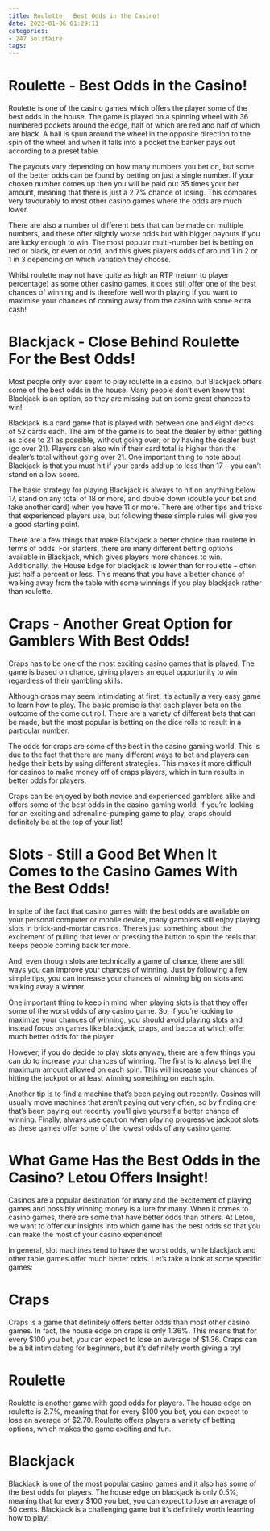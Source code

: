 ```yaml
---
title: Roulette   Best Odds in the Casino!
date: 2023-01-06 01:29:11
categories:
- 247 Solitaire
tags:
---
```



#  Roulette - Best Odds in the Casino!

Roulette is one of the casino games which offers the player some of the best odds in the house. The game is played on a spinning wheel with 36 numbered pockets around the edge, half of which are red and half of which are black. A ball is spun around the wheel in the opposite direction to the spin of the wheel and when it falls into a pocket the banker pays out according to a preset table.

The payouts vary depending on how many numbers you bet on, but some of the better odds can be found by betting on just a single number. If your chosen number comes up then you will be paid out 35 times your bet amount, meaning that there is just a 2.7% chance of losing. This compares very favourably to most other casino games where the odds are much lower.

There are also a number of different bets that can be made on multiple numbers, and these offer slightly worse odds but with bigger payouts if you are lucky enough to win. The most popular multi-number bet is betting on red or black, or even or odd, and this gives players odds of around 1 in 2 or 1 in 3 depending on which variation they choose.

Whilst roulette may not have quite as high an RTP (return to player percentage) as some other casino games, it does still offer one of the best chances of winning and is therefore well worth playing if you want to maximise your chances of coming away from the casino with some extra cash!

#  Blackjack - Close Behind Roulette For the Best Odds!

Most people only ever seem to play roulette in a casino, but Blackjack offers some of the best odds in the house. Many people don’t even know that Blackjack is an option, so they are missing out on some great chances to win!

Blackjack is a card game that is played with between one and eight decks of 52 cards each. The aim of the game is to beat the dealer by either getting as close to 21 as possible, without going over, or by having the dealer bust (go over 21). Players can also win if their card total is higher than the dealer’s total without going over 21. One important thing to note about Blackjack is that you must hit if your cards add up to less than 17 – you can’t stand on a low score.

The basic strategy for playing Blackjack is always to hit on anything below 17, stand on any total of 18 or more, and double down (double your bet and take another card) when you have 11 or more. There are other tips and tricks that experienced players use, but following these simple rules will give you a good starting point.

There are a few things that make Blackjack a better choice than roulette in terms of odds. For starters, there are many different betting options available in Blackjack, which gives players more chances to win. Additionally, the House Edge for blackjack is lower than for roulette – often just half a percent or less. This means that you have a better chance of walking away from the table with some winnings if you play blackjack rather than roulette.

#  Craps - Another Great Option for Gamblers With Best Odds!

Craps has to be one of the most exciting casino games that is played. The game is based on chance, giving players an equal opportunity to win regardless of their gambling skills.

Although craps may seem intimidating at first, it’s actually a very easy game to learn how to play. The basic premise is that each player bets on the outcome of the come out roll. There are a variety of different bets that can be made, but the most popular is betting on the dice rolls to result in a particular number.

The odds for craps are some of the best in the casino gaming world. This is due to the fact that there are many different ways to bet and players can hedge their bets by using different strategies. This makes it more difficult for casinos to make money off of craps players, which in turn results in better odds for players.

Craps can be enjoyed by both novice and experienced gamblers alike and offers some of the best odds in the casino gaming world. If you’re looking for an exciting and adrenaline-pumping game to play, craps should definitely be at the top of your list!

#  Slots - Still a Good Bet When It Comes to the Casino Games With the Best Odds!

In spite of the fact that casino games with the best odds are available on your personal computer or mobile device, many gamblers still enjoy playing slots in brick-and-mortar casinos. There’s just something about the excitement of pulling that lever or pressing the button to spin the reels that keeps people coming back for more.

And, even though slots are technically a game of chance, there are still ways you can improve your chances of winning. Just by following a few simple tips, you can increase your chances of winning big on slots and walking away a winner.

One important thing to keep in mind when playing slots is that they offer some of the worst odds of any casino game. So, if you’re looking to maximize your chances of winning, you should avoid playing slots and instead focus on games like blackjack, craps, and baccarat which offer much better odds for the player.

However, if you do decide to play slots anyway, there are a few things you can do to increase your chances of winning. The first is to always bet the maximum amount allowed on each spin. This will increase your chances of hitting the jackpot or at least winning something on each spin.

Another tip is to find a machine that’s been paying out recently. Casinos will usually move machines that aren’t paying out very often, so by finding one that’s been paying out recently you’ll give yourself a better chance of winning. Finally, always use caution when playing progressive jackpot slots as these games offer some of the lowest odds of any casino game.

#  What Game Has the Best Odds in the Casino? Letou Offers Insight!

Casinos are a popular destination for many and the excitement of playing games and possibly winning money is a lure for many. When it comes to casino games, there are some that have better odds than others. At Letou, we want to offer our insights into which game has the best odds so that you can make the most of your casino experience!

In general, slot machines tend to have the worst odds, while blackjack and other table games offer much better odds. Let’s take a look at some specific games:

# Craps
Craps is a game that definitely offers better odds than most other casino games. In fact, the house edge on craps is only 1.36%. This means that for every $100 you bet, you can expect to lose an average of $1.36. Craps can be a bit intimidating for beginners, but it’s definitely worth giving a try!

# Roulette
Roulette is another game with good odds for players. The house edge on roulette is 2.7%, meaning that for every $100 you bet, you can expect to lose an average of $2.70. Roulette offers players a variety of betting options, which makes the game exciting and fun.

# Blackjack
Blackjack is one of the most popular casino games and it also has some of the best odds for players. The house edge on blackjack is only 0.5%, meaning that for every $100 you bet, you can expect to lose an average of 50 cents. Blackjack is a challenging game but it’s definitely worth learning how to play!